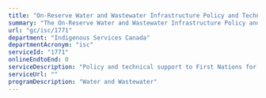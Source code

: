 ```yaml
---
title: "On-Reserve Water and Wastewater Infrastructure Policy and Technical Support"
summary: "The On-Reserve Water and Wastewater Infrastructure Policy and Technical Support service from Indigenous Services Canada is not available end-to-end online, according to the GC Service Inventory."
url: "gc/isc/1771"
department: "Indigenous Services Canada"
departmentAcronym: "isc"
serviceId: "1771"
onlineEndtoEnd: 0
serviceDescription: "Policy and technical support to First Nations for the planning, procurement, design, acquisition, construction, operation, maintenance, monitoring and decommissioning of water and wastewater community infrastructure"
serviceUrl: ""
programDescription: "Water and Wastewater"
---
```

